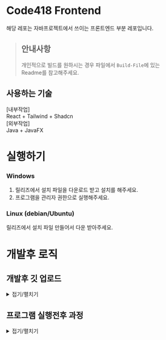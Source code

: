 # Code418 Frontend
해당 레포는 자바프로젝트에서 쓰이는 프론트엔드 부분 레포입니다.
> ## 안내사항
> 개인적으로 빌드를 원하시는 경우 파일에서 `Build-File`에 있는 <br/>
> Readme를 참고해주세요.

## 사용하는 기술
[내부작업]<br/>
React + Tailwind + Shadcn <br/>
[외부작업]<br/>
Java + JavaFX

# 실행하기
### Windows

1. 릴리즈에서 설치 파일을 다운로드 받고 설치를 해주세요.
2. 프로그램을 관리자 권한으로 실행해주세요.

### Linux (debian/Ubuntu)
릴리즈에서 설치 파일 만들어서 다운 받아주세요.

# 개발후 로직
## 개발후 깃 업로드 

<details><summary>접기/펼치기</summary>

![image](https://github.com/user-attachments/assets/bf43e3ea-98d6-460d-80c8-1ce919acb7c2)  
## 1. 개발자 영역
###  NetBeans
- → Java(Javalin) 기반 서버 코드를 작성하고
- → GitHub를 통해 소스 코드를 업로드(Push)합니다
###  GitHub
- → 소스 코드를 저장하고
- → Push Webhook을 통해 Coolify에 자동 배포 신호를 전달합니다

## 2. 배포 자동화: Coolify + Docker
###  Coolify
- → GitHub의 Webhook을 수신하여 자동으로 Docker 빌드를 수행하고
- → Javalin 기반 Java 서버를 Docker 컨테이너로 실행합니다
###  Docker
- → Dockerfile을 기반으로 서버 환경을 컨테이너화하며
- → 필요한 데이터와 환경변수를 설정합니다

## 3. 서버 환경 구성
###  Javalin (Java 경량 웹 프레임워크)
- → REST API 및 동적 서버 로직을 처리하고
- → 외부 공공데이터 API와 통신합니다
###  MySQL (Docker로 구동)
- → 수집된 데이터(예: 날씨 정보, 통계 등)를 저장합니다
###  외부 데이터 연동
- → 기상청, 공공데이터 포털, 빅데이터 허브 등에서 주기적으로 데이터를 수집하고
- → API를 통해 데이터를 가져와 Javalin에서 가공 후 데이터베이스에 저장합니다

## 4. 프록시 및 외부 접속
### Nginx
- → 리버스 프록시 기능을 수행하고
- → 외부 클라이언트의 요청을 Javalin 컨테이너로 연결하며
- → HTTPS 및 포트 관리도 지원합니다
</details>
  
## 프로그램 실행전후 과정

<details><summary>접기/펼치기</summary>

![image](https://github.com/user-attachments/assets/274a5029-76d2-4575-91a0-b5802e897eba)
## Repo 동기화 및 상태 확인
- GitHub 리포지토리의 빌드 브랜치를 주기적으로 모니터링하여 Java 프로그램의 빌드 상태를 체크
- 새로운 변경 사항이 감지되면 최신 빌드 결과물을 로컬 리소스 폴더에 저장

## Java 1차 단계 (JavaFX WebView 표시 이전)
### 리소스 파일 활용
- → 앞서 다운로드한 React 빌드 결과물을 Java 프로그램의 WebView 리소스로 사용
- → 내부 프라이빗 웹 서버나 JavaFX의 WebEngine을 통해 React UI 로드
### Config.yaml을 통한 사용자 설정 로딩
- → UI 구성, 테마, 로직 등 사용자 정의 설정을 Config.yaml에서 불러옴
- → 해당 설정에 따라 JavaFX WebView 또는 JavaFX 화면의 동작 결정

## Java 2차 단계 (JavaFX WebView)
### JavaFX WebView
- → 리소스에 포함된 React 결과물을 WebView로 렌더링하여 사용자 인터랙션 구현
### JavaFX
- → Java 고유 UI 컴포넌트로 구성된 화면 표시
- → 필요에 따라 WebView와 상호 전환 또는 연동하여 사용
</details>


